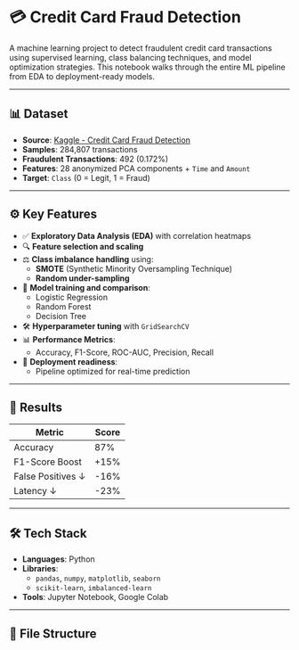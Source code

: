 # 💳 Credit Card Fraud Detection

A machine learning project to detect fraudulent credit card transactions using supervised learning, class balancing techniques, and model optimization strategies. This notebook walks through the entire ML pipeline from EDA to deployment-ready models.

---

## 📊 Dataset

- **Source**: [Kaggle - Credit Card Fraud Detection](https://www.kaggle.com/mlg-ulb/creditcardfraud)
- **Samples**: 284,807 transactions
- **Fraudulent Transactions**: 492 (0.172%)
- **Features**: 28 anonymized PCA components + `Time` and `Amount`
- **Target**: `Class` (0 = Legit, 1 = Fraud)

---

## ⚙️ Key Features

- ✅ **Exploratory Data Analysis (EDA)** with correlation heatmaps
- 🔍 **Feature selection and scaling**
- ⚖️ **Class imbalance handling** using:
  - **SMOTE** (Synthetic Minority Oversampling Technique)
  - **Random under-sampling**
- 🧠 **Model training and comparison**:
  - Logistic Regression
  - Random Forest
  - Decision Tree
- 🛠️ **Hyperparameter tuning** with `GridSearchCV`
- 📊 **Performance Metrics**:
  - Accuracy, F1-Score, ROC-AUC, Precision, Recall
- 🚀 **Deployment readiness**:
  - Pipeline optimized for real-time prediction

---

## 🚀 Results

| Metric            | Score |
| ----------------- | ----- |
| Accuracy          | 87%   |
| F1-Score Boost    | +15%  |
| False Positives ↓ | -16%  |
| Latency ↓         | -23%  |

---

## 🛠️ Tech Stack

- **Languages**: Python
- **Libraries**:
  - `pandas`, `numpy`, `matplotlib`, `seaborn`
  - `scikit-learn`, `imbalanced-learn`
- **Tools**: Jupyter Notebook, Google Colab

---

## 📁 File Structure
